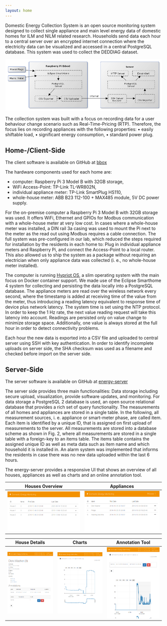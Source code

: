 ```yaml
---
layout: home
---
```


Domestic Energy Collection System is an open source monitoring system designed to
collect single appliance and main level energy data of domestic homes for ILM and NILM related research.
Households send data each hour to a central server over an encrypted internet connection
where the electricity data can be visualized and accessed in a central PostgreSQL database.
This system was used to collect the DEDDIAG dataset.

![](https://raw.githubusercontent.com/DEDDIAG/energy-server/master/docs/client-server.png)

The collection system was built with a focus on recording data for a user behaviour change scenario such as Real-Time-Pricing
(RTP). Therefore, the focus lies on recording appliances with the following properties:
• easily shiftable load,
• significant energy consumption,
• standard power plug.

## Home-/Client-Side
The client software is available on GitHub at [bbox](https://github.com/DEDDIAG/bbox)

The hardware components used for each home are:
* computer: Raspberry Pi 3 Model B with 32GB storage,
* WiFi Access-Point: TP-Link TL-WR802N,
* individual appliance meter: TP-Link SmartPlug HS110,
* whole-house meter: ABB B23 112-100 + MAX485 module, 5V DC power supply.


For the on-premise computer a Raspberry Pi 3 Model B with 32GB storage was used. It offers WiFi, Ethernet and GPIOs for
Modbus communication with a whole-house meter at very low cost. In cases where a whole-house meter was installed, a DIN
rail 3a casing was used to mount the Pi next to the meter as the read out using Modbus requires a cable connection. The full
system was pre-configured in our lab, which reduced the steps required for installation by the residents in each home to: Plug in
individual appliance meters and Raspberry Pi, and connect the Access-Point to a local router. This also allowed us to ship
the system as a package without requiring an electrician when only appliance data was collected (i. e., no whole-house meter
installed).

The computer is running [Hypriot OS](https://blog.hypriot.com), a slim operating system with the main focus on Docker container support. We made
use of the Eclipse Smarthome 4 system for collecting and persisting the data locally into a PostgreSQL database. The appliance
meters are read over the wireless network every second, where the timestamp is added at receiving time of the value from
the meter, thus introducing a reading latency equivalent to response time of device plus network latency. The system time is
set using the NTP protocol. In order to keep the 1 Hz rate, the next value reading request will take this latency into account.
Readings are persisted only on value change to minimize storage space. Additionally, one value is always stored at the full hour
in order to detect connectivity problems.

Each hour the new data is exported into a CSV file and uploaded to central server using SSH with key authentication. In
order to identify incomplete uploads on server side, the SHA checksum was used as a filename and checked before import on
the server side.

## Server-Side
The server software is available on GitHub at [energy-server](https://github.com/DEDDIAG/energy-server)

The server side provides three main functionalities: Data storage including secure upload, visualization, provide software
updates, and monitoring. For data storage a PostgreSQL 2 database is used, an open source relational database that provides a
rich set of query functionality. The measurements of all homes and appliances are stored in a single table. In the following,
all measurement sources, i. e. appliance or smart-meter phase, are called item. Each item is identified by a unique ID, that is
assigned on first upload of measurements to the server. All measurements are stored into a database scheme as shown in Fig. 2,
where all measurements are stored in a single table with a foreign-key to an items table. The items table contains the assigned
unique ID as well as meta data such as item name and which household it is installed in. An alarm system was implemented
that informs the residents in case there was no new data uploaded within the last 6 hours.

The energy-server provides a responsive UI that shows an overview of all houses, appliances as well as charts and an online annotation tool.

| Houses Overview | Appliances |
| --- | --- |
|![](https://raw.githubusercontent.com/DEDDIAG/energy-server/master/docs/img/ui-0.png)|![](https://raw.githubusercontent.com/DEDDIAG/energy-server/master/docs/img/ui-1.png)|

| House Details | Charts | Annotation Tool |
| --- | --- | --- |
|![](https://raw.githubusercontent.com/DEDDIAG/energy-server/master/docs/img/ui-2.png)|![](https://raw.githubusercontent.com/DEDDIAG/energy-server/master/docs/img/ui-3.png)|![](https://raw.githubusercontent.com/DEDDIAG/energy-server/master/docs/img/ui-4.png)|
